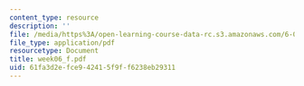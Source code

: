 ```yaml
---
content_type: resource
description: ''
file: /media/https%3A/open-learning-course-data-rc.s3.amazonaws.com/6-041-probabilistic-systems-analysis-and-applied-probability-spring-2006/61fa3d2efce942415f9ff6238eb29311_week06_f.pdf
file_type: application/pdf
resourcetype: Document
title: week06_f.pdf
uid: 61fa3d2e-fce9-4241-5f9f-f6238eb29311
---
```

